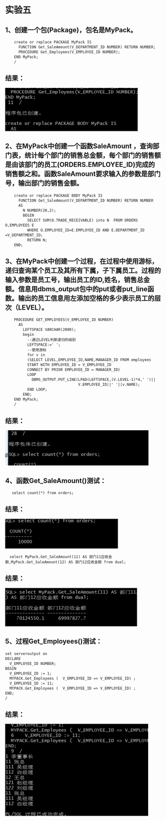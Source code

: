 # 实验五
## 1、创建一个包(Package)，包名是MyPack。
```
    create or replace PACKAGE MyPack IS
      FUNCTION Get_SaleAmount(V_DEPARTMENT_ID NUMBER) RETURN NUMBER;
      PROCEDURE Get_Employees(V_EMPLOYEE_ID NUMBER);
    END MyPack;
    /
```
## 结果：
![blockchain](https://github.com/15283565516/Oracle/blob/master/test5/1.PNG)
## 2、在MyPack中创建一个函数SaleAmount ，查询部门表，统计每个部门的销售总金额，每个部门的销售额是由该部门的员工(ORDERS.EMPLOYEE_ID)完成的销售额之和。函数SaleAmount要求输入的参数是部门号，输出部门的销售金额。
```
    create or replace PACKAGE BODY MyPack IS
      FUNCTION Get_SaleAmount(V_DEPARTMENT_ID NUMBER) RETURN NUMBER
      AS
        N NUMBER(20,2);
        BEGIN
          SELECT SUM(O.TRADE_RECEIVABLE) into N  FROM ORDERS O,EMPLOYEES E
          WHERE O.EMPLOYEE_ID=E.EMPLOYEE_ID AND E.DEPARTMENT_ID =V_DEPARTMENT_ID;
          RETURN N;
    END;
```
## 3、在MyPack中创建一个过程，在过程中使用游标，递归查询某个员工及其所有下属，子下属员工。过程的输入参数是员工号，输出员工的ID,姓名，销售总金额。信息用dbms_output包中的put或者put_line函数。输出的员工信息用左添加空格的多少表示员工的层次（LEVEL）。
```
    PROCEDURE GET_EMPLOYEES(V_EMPLOYEE_ID NUMBER)
      AS
        LEFTSPACE VARCHAR(2000);
        begin
          --通过LEVEL判断递归的级别
          LEFTSPACE:=' ';
          --使用游标
          for v in
          (SELECT LEVEL,EMPLOYEE_ID,NAME,MANAGER_ID FROM employees
          START WITH EMPLOYEE_ID = V_EMPLOYEE_ID
          CONNECT BY PRIOR EMPLOYEE_ID = MANAGER_ID)
          LOOP
            DBMS_OUTPUT.PUT_LINE(LPAD(LEFTSPACE,(V.LEVEL-1)*4,' ')||
                                 V.EMPLOYEE_ID||' '||v.NAME);
          END LOOP;
        END;
    END MyPack;
    /
```
## 结果：
![blockchain](https://github.com/15283565516/Oracle/blob/master/test5/2.PNG)
## 4、函数Get_SaleAmount()测试：
```
   select count(*) from orders;
```
## 结果：
![blockchain](https://github.com/15283565516/Oracle/blob/master/test5/3.PNG)
```
  select MyPack.Get_SaleAmount(11) AS 部门11应收金额,MyPack.Get_SaleAmount(12) AS 部门12应收金额 from dual;
```
## 结果：
![blockchain](https://github.com/15283565516/Oracle/blob/master/test5/4.PNG)
## 5、过程Get_Employees()测试：
```
set serveroutput on
DECLARE
  V_EMPLOYEE_ID NUMBER;    
BEGIN
  V_EMPLOYEE_ID := 1;
  MYPACK.Get_Employees (  V_EMPLOYEE_ID => V_EMPLOYEE_ID) ;  
  V_EMPLOYEE_ID := 11;
  MYPACK.Get_Employees (  V_EMPLOYEE_ID => V_EMPLOYEE_ID) ;    
END;
/
```
## 结果：
![blockchain](https://github.com/15283565516/Oracle/blob/master/test5/5.PNG)

